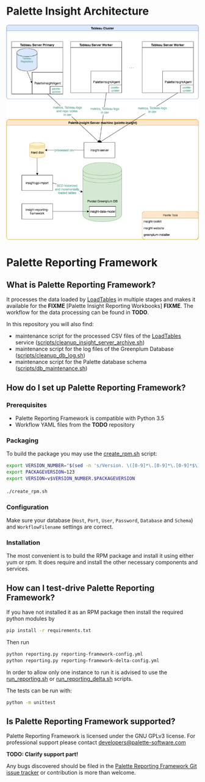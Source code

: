 # Palette Insight Architecture

![Palette Insight Architecture](https://github.com/palette-software/palette-insight/blob/master/insight-system-diagram.png?raw=true)

# Palette Reporting Framework

[LoadTables]: https://github.com/palette-software/insight-gp-import
## What is Palette Reporting Framework?

It processes the data loaded by [LoadTables] in multiple stages and makes it available
for the **FIXME** [Palette Insight Reporting Workbooks] **FIXME**.
The workflow for the data processing can be found in **TODO**.

In this repository you will also find:

- maintenance script for the processed CSV files of the [LoadTables] service
 ([scripts/cleanup_insight_server_archive.sh](scripts/cleanup_insight_server_archive.sh))
- maintenance script for the log files of the Greenplum Database
 ([scripts/cleanup_db_log.sh](scripts/cleanup_db_log.sh))
- maintenance script for the Palette database schema
 ([scripts/db_maintenance.sh](scripts/db_maintenance.sh))

## How do I set up Palette Reporting Framework?

### Prerequisites

- Palette Reporting Framework is compatible with Python 3.5
- Workflow YAML files from the **TODO** repository

### Packaging

To build the package you may use the [create_rpm.sh](create_rpm.sh) script:

```bash
export VERSION_NUMBER="$(sed -n 's/Version. \([0-9]*\.[0-9]*\.[0-9]*$\)/\1/p' < reporting-framework-config.yml)"
export PACKAGEVERSION=123
export VERSION=v$VERSION_NUMBER.$PACKAGEVERSION

./create_rpm.sh
```

### Configuration

Make sure your database (`Host`, `Port`, `User`, `Password`, `Database` and `Schema`)
and `WorkflowFilename` settings are correct.

### Installation

The most convenient is to build the RPM package and install it using either yum or rpm.
It does require and install the other necessary components and services.

## How can I test-drive Palette Reporting Framework?

If you have not installed it as an RPM package then install the required python modules by

```bash
pip install -r requirements.txt
```

Then run
```bash
python reporting.py reporting-framework-config.yml
python reporting.py reporting-framework-delta-config.yml
```

In order to allow only one instance to run it is advised to use the
[run_reporting.sh](run_reporting.sh) or [run_reporting_delta.sh](run_reporting_delta.sh) scripts.

The tests can be run with:

```bash
python -m unittest
```

## Is Palette Reporting Framework supported?

Palette Reporting Framework is licensed under the GNU GPLv3 license. For professional support please contact developers@palette-software.com

**TODO: Clarify support part!**

Any bugs discovered should be filed in the [Palette Reporting Framework Git issue tracker](https://github.com/palette-software/insight-reporting-framework/issues) or contribution is more than welcome.
